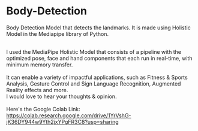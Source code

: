 # Body-Detection
Body Detection Model that detects the landmarks. It is made using Holistic Model in the Mediapipe library of Python.
<br><br>

I used the MediaPipe Holistic Model that consists of a pipeline with the optimized pose, face and hand components that each run in real-time, with minimum memory transfer.
<br><br>
It can enable a variety of impactful applications, such as Fitness & Sports Analysis, Gesture Control and Sign Language Recognition, Augmented Reality effects and more.
<br>
I would love to hear your thoughts & opinion.
<br><br>
Here's the Google Colab Link: https://colab.research.google.com/drive/1YrVshG-jK36DY944w9Yth2jxYPgFR3C8?usp=sharing
